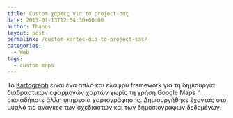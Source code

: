 ```yaml
---
title: Custom χάρτες για το project σας
date: 2013-01-13T12:54:30+00:00
author: Thanos
layout: post
permalink: /custom-xartes-gia-to-project-sas/
categories:
  - Web
tags:
  - custom maps
---
```

To [Kartograph](http://kartograph.org/ "http://kartograph.org/") είναι ένα απλό και ελαφρύ framework για τη δημιουργία διαδραστικών εφαρμογών χαρτών χωρίς τη χρήση Google Maps ή οποιαδήποτε άλλη υπηρεσία χαρτογράφησης. Δημιουργήθηκε έχοντας στο μυαλό τις ανάγκες των σχεδιαστών και των δημοσιογράφων δεδομένων.